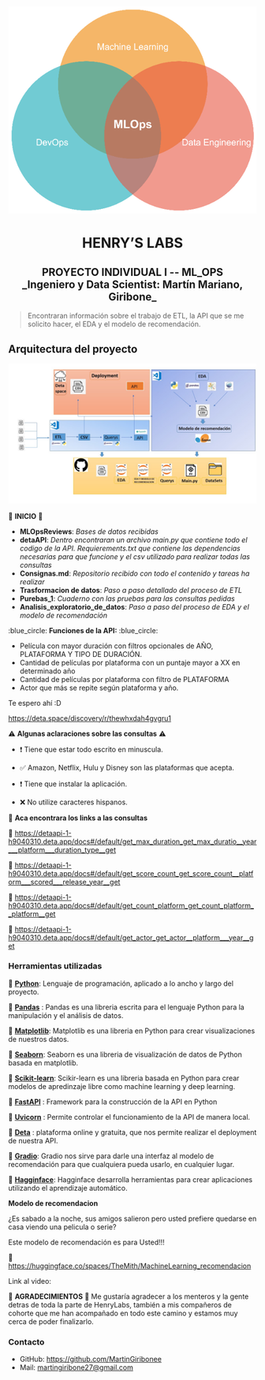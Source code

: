 ![ML_OPS](src/mlops-versionado-de-modelos_0.png)

<h1 align=center> HENRY’S LABS </h1>

<h2 align=center>PROYECTO INDIVIDUAL I -- ML_OPS <br>
    _Ingeniero y Data Scientist: Martín Mariano, Giribone_</h2>

> Encontraran información sobre el trabajo de ETL, la API que se me solicito hacer, el EDA y el modelo de recomendación.

## Arquitectura del proyecto
![Arquitectura](src/Diapositiva1.JPG)


:red_circle: **INICIO** :red_circle:

* **MLOpsReviews**: _Bases de datos recibidas_
* **detaAPI**: _Dentro encontraran un archivo main.py que contiene todo el codigo de la API. Requierements.txt que contiene las dependencias necesarias para que funcione y el csv utilizado para realizar todas las consultas_
* **Consignas.md**: _Repositorio recibido con todo el contenido y tareas ha realizar_
* **Trasformacion de datos**:  _Paso a paso detallado del proceso de ETL_
* **Purebas_1**: _Cuaderno con las pruebas para las consultas pedidas_
* **Analisis_exploratorio_de_datos**: _Paso a paso del proceso de EDA y el modelo de recomendación_

:blue_circle: **Funciones de la API:** :blue_circle:

* Película con mayor duración con filtros opcionales de AÑO, PLATAFORMA Y TIPO DE DURACIÓN.
* Cantidad de películas por plataforma con un puntaje mayor a XX en determinado año
* Cantidad de películas por plataforma con filtro de PLATAFORMA
* Actor que más se repite según plataforma y año.

Te espero ahí :D

https://deta.space/discovery/r/thewhxdah4gvgru1

:warning: **Algunas aclaraciones sobre las consultas** :warning:

* :heavy_exclamation_mark: Tiene que estar todo escrito  en minuscula.

* :white_check_mark: Amazon, Netflix, Hulu y Disney son las plataformas que acepta.

* :heavy_exclamation_mark: Tiene que instalar la aplicación.

* :x: No utilize caracteres hispanos.

:link: **Aca encontrara los links a las consultas**

:small_blue_diamond: https://detaapi-1-h9040310.deta.app/docs#/default/get_max_duration_get_max_duratio__year___platform___duration_type__get

:small_blue_diamond: https://detaapi-1-h9040310.deta.app/docs#/default/get_score_count_get_score_count__platform___scored___release_year__get

:small_blue_diamond: https://detaapi-1-h9040310.deta.app/docs#/default/get_count_platform_get_count_platform__platform__get

:small_blue_diamond: https://detaapi-1-h9040310.deta.app/docs#/default/get_actor_get_actor__platform___year__get

 ### **Herramientas utilizadas**

:small_orange_diamond: **[Python](https://www.python.org/)**: Lenguaje de programación, aplicado a lo ancho y largo del proyecto.

:small_orange_diamond: **[Pandas](https://pandas.pydata.org/)** : Pandas es una libreria escrita para el lenguaje Python para la manipulación y el análisis de datos.

:small_orange_diamond: **[Matplotlib](https://matplotlib.org/)**: Matplotlib es una libreria en Python  para crear visualizaciones de nuestros datos.

:small_orange_diamond: **[Seaborn](https://seaborn.pydata.org/)**: Seaborn es una libreria de visualización de datos de Python basada en matplotlib.

:small_orange_diamond: **[Scikit-learn](https://scikit-learn.org/stable/)**: Scikir-learn es una libreria basada en Python para crear modelos de apredinzaje libre como machine learning y deep learning.

:small_orange_diamond: **[FastAPI](https://fastapi.tiangolo.com/)** : Framework para la construcción de la API en Python

:small_orange_diamond: **[Uvicorn](https://www.uvicorn.org/)** : Permite controlar el funcionamiento de la API de manera local.

:small_orange_diamond: **[Deta](https://deta.space/)**
: plataforma online y gratuita, que nos permite realizar el deployment de nuestra API.

:small_orange_diamond: **[Gradio](https://gradio.app/)**: Gradio nos sirve para darle una interfaz al modelo de recomendación para que cualquiera pueda usarlo, en cualquier lugar.

:small_orange_diamond: **[Hagginface](https://huggingface.co/)**: Hagginface desarrolla herramientas para crear aplicaciones utilizando el aprendizaje automático.

**Modelo de recomendacion**

¿Es sabado a la noche, sus amigos salieron pero usted prefiere quedarse en casa viendo una pelicula o serie?

Este modelo de recomendación es para Usted!!! 

:link: https://huggingface.co/spaces/TheMith/MachineLearning_recomendacion 


Link al video: 

:red_circle: **AGRADECIMIENTOS** :red_circle:
Me gustaría agradecer a los menteros y la gente detras de toda la parte de HenryLabs, también a mis compañeros de cohorte que me han acompañado en todo este camino y estamos muy cerca de poder finalizarlo.

### Contacto
* GitHub: https://github.com/MartinGiribonee
* Mail: martingiribone27@gmail.com
